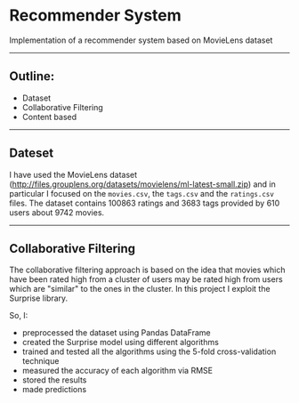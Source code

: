# Recommender System
Implementation of a recommender system based on MovieLens dataset

---

## Outline:
* Dataset
* Collaborative Filtering
* Content based

---

## Dateset
I have used the MovieLens dataset (http://files.grouplens.org/datasets/movielens/ml-latest-small.zip) and in particular I focused on the `movies.csv`, the `tags.csv` and the `ratings.csv` files.
The dataset contains 100863 ratings and 3683 tags provided by 610 users about 9742 movies.

---

## Collaborative Filtering
The collaborative filtering approach is based on the idea that movies which have been rated high from a cluster of users may be rated high from users which are "similar" to the ones in the cluster.
In this project I exploit the Surprise library. 

So, I:
* preprocessed the dataset using Pandas DataFrame
* created the Surprise model using different algorithms
* trained and tested all the algorithms using the 5-fold cross-validation technique
* measured the accuracy of each algorithm via RMSE
* stored the results
* made predictions